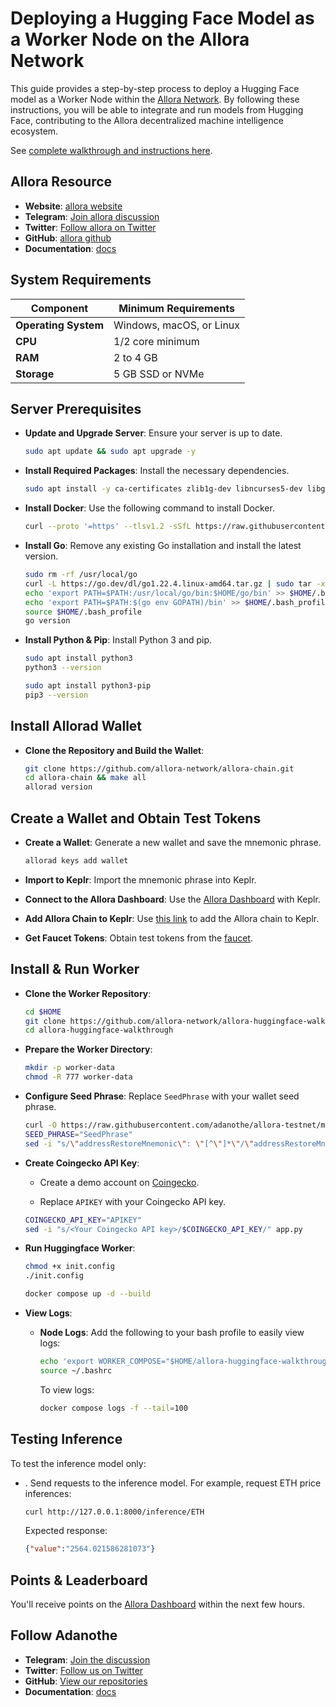 
# Deploying a Hugging Face Model as a Worker Node on the Allora Network
This guide provides a step-by-step process to deploy a Hugging Face model as a Worker Node within the [Allora Network](https://docs.allora.network/). By following these instructions, you will be able to integrate and run models from Hugging Face, contributing to the Allora decentralized machine intelligence ecosystem.

See [complete walkthrough and instructions here](https://docs.allora.network/devs/workers/walkthroughs/walkthrough-hugging-face-worker).
## Allora Resource

- **Website**: [allora website](https://www.allora.network/)
- **Telegram**: [Join allora discussion](https://t.me/alloranetworkannouncements)
- **Twitter**: [Follow allora on Twitter](https://x.com/AlloraNetwork)
- **GitHub**: [allora github](https://github.com/allora-network)
- **Documentation**: [docs](https://docs.allora.network/)

## System Requirements

| Component       | Minimum Requirements           |
| --------------- | ------------------------------ |
| **Operating System** | Windows, macOS, or Linux       |
| **CPU**              | 1/2 core minimum               |
| **RAM**              | 2 to 4 GB                      |
| **Storage**          | 5 GB SSD or NVMe               |

## Server Prerequisites

- **Update and Upgrade Server**: Ensure your server is up to date.

    ```bash
    sudo apt update && sudo apt upgrade -y
    ```

- **Install Required Packages**: Install the necessary dependencies.

    ```bash
    sudo apt install -y ca-certificates zlib1g-dev libncurses5-dev libgdbm-dev libnss3-dev curl git wget make jq build-essential pkg-config lsb-release libssl-dev libreadline-dev libffi-dev gcc screen unzip lz4
    ```

- **Install Docker**: Use the following command to install Docker.

    ```bash
    curl --proto '=https' --tlsv1.2 -sSfL https://raw.githubusercontent.com/Dedenwrg/dependencies/main/docker/docker.sh | sudo sh
    ```

- **Install Go**: Remove any existing Go installation and install the latest version.

    ```bash
    sudo rm -rf /usr/local/go
    curl -L https://go.dev/dl/go1.22.4.linux-amd64.tar.gz | sudo tar -xzf - -C /usr/local
    echo 'export PATH=$PATH:/usr/local/go/bin:$HOME/go/bin' >> $HOME/.bash_profile
    echo 'export PATH=$PATH:$(go env GOPATH)/bin' >> $HOME/.bash_profile
    source $HOME/.bash_profile
    go version
    ```

- **Install Python & Pip**: Install Python 3 and pip.

    ```bash
    sudo apt install python3
    python3 --version

    sudo apt install python3-pip
    pip3 --version
    ```

## Install Allorad Wallet

- **Clone the Repository and Build the Wallet**: 

    ```bash
    git clone https://github.com/allora-network/allora-chain.git
    cd allora-chain && make all
    allorad version
    ```

## Create a Wallet and Obtain Test Tokens

- **Create a Wallet**: Generate a new wallet and save the mnemonic phrase.

    ```bash
    allorad keys add wallet
    ```

- **Import to Keplr**: Import the mnemonic phrase into Keplr.

- **Connect to the Allora Dashboard**: Use the [Allora Dashboard](https://app.allora.network?ref=eyJyZWZlcnJlcl9pZCI6IjVkNDgxNzNiLTQ2NDItNDM2ZS1iOTkyLTg0Njg2NDFjMTQwMCJ9) with Keplr.

- **Add Allora Chain to Keplr**: Use [this link](https://explorer.edgenet.allora.network/wallet/suggest) to add the Allora chain to Keplr.

- **Get Faucet Tokens**: Obtain test tokens from the [faucet](https://faucet.testnet-1.testnet.allora.network/).

## Install & Run Worker

- **Clone the Worker Repository**:

    ```bash
    cd $HOME
    git clone https://github.com/allora-network/allora-huggingface-walkthrough
    cd allora-huggingface-walkthrough
    ```

- **Prepare the Worker Directory**:

    ```bash
    mkdir -p worker-data
    chmod -R 777 worker-data
    ```

- **Configure Seed Phrase**: Replace `SeedPhrase` with your wallet seed phrase.

    ```bash
    curl -O https://raw.githubusercontent.com/adanothe/allora-testnet/main/config.json
    SEED_PHRASE="SeedPhrase"
    sed -i "s/\"addressRestoreMnemonic\": \"[^\"]*\"/\"addressRestoreMnemonic\": \"$SEED_PHRASE\"/" config.json
    ```

- **Create Coingecko API Key**:

    - Create a demo account on [Coingecko](https://www.coingecko.com/en/developers/dashboard).
    
    - Replace `APIKEY` with your Coingecko API key.

    ```bash
    COINGECKO_API_KEY="APIKEY"
    sed -i "s/<Your Coingecko API key>/$COINGECKO_API_KEY/" app.py
    ```

- **Run Huggingface Worker**:

    ```bash
    chmod +x init.config
    ./init.config
    
    docker compose up -d --build
    ```

- **View Logs**:

    - **Node Logs**:
        Add the following to your bash profile to easily view logs:
        ```bash
        echo 'export WORKER_COMPOSE="$HOME/allora-huggingface-walkthrough/docker-compose.yaml"' >> ~/.bashrc
        source ~/.bashrc
        ```
        To view logs:
        ```bash
        docker compose logs -f --tail=100
        ```

## Testing Inference 

To test the inference model only:

- . Send requests to the inference model. For example, request ETH price inferences:
    
    ```sh
    curl http://127.0.0.1:8000/inference/ETH
    ```
    Expected response:
    ```json
    {"value":"2564.021586281073"}
    ```

## Points & Leaderboard

You'll receive points on the [Allora Dashboard](https://app.allora.network/points/leaderboard) within the next few hours.

## Follow Adanothe

- **Telegram**: [Join the discussion](https://t.me/adanode)
- **Twitter**: [Follow us on Twitter](https://twitter.com/adano_the)
- **GitHub**: [View our repositories](https://github.com/adanothe)
- **Documentation**: [docs](https://docs.adanothe.com/)
